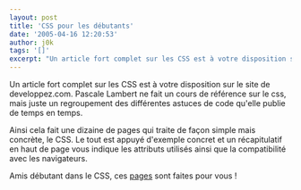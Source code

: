 ```yaml
---
layout: post
title: 'CSS pour les débutants'
date: '2005-04-16 12:20:53'
author: j0k
tags: '[]'
excerpt: "Un article fort complet sur les CSS est à votre disposition sur le site de developpez.com.   Pascale Lambert ne fait un cours de référence sur le css, mais juste un regroupement des différentes astuces de code qu'elle publie de temps en temps.  \n  \nAinsi cela fait une dizaine de pages qui traite de façon simple mais concrète, le CSS. Le tout est appuyé      …"
---
```


Un article fort complet sur les CSS est à votre disposition sur le site de developpez.com.   Pascale Lambert ne fait un cours de référence sur le css, mais juste un regroupement des différentes astuces de code qu'elle publie de temps en temps.

Ainsi cela fait une dizaine de pages qui traite de façon simple mais concrète, le CSS. Le tout est appuyé d'exemple concret et un récapitulatif en haut de page vous indique les attributs utilisés ainsi que la compatibilité avec les navigateurs.

Amis débutant dans le CSS, ces [pages](http://plambert.developpez.com/css-debutant/cours1.php) sont faites pour vous !
